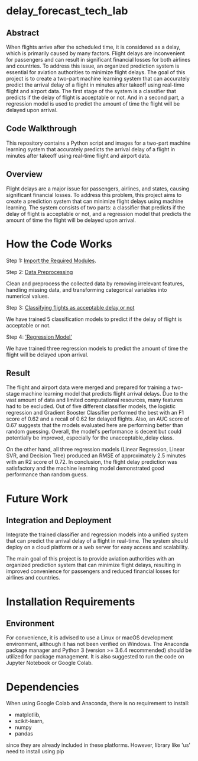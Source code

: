 # delay_forecast_tech_lab

## Abstract

When flights arrive after the scheduled time, it is considered as a delay, which is primarily caused by many factors. Flight delays are inconvenient for passengers and can result in significant financial losses for both airlines and countries. To address this issue, an organized prediction system is essential for aviation authorities to minimize flight delays. The goal of this project is to create a two-part machine learning system that can accurately predict the arrival delay of a flight in minutes after takeoff using real-time flight and airport data. The first stage of the system is a classifier that predicts if the delay of flight is acceptable or not. And in a second part, a regression model is used to predict the amount of time the flight will be delayed upon arrival.

## Code Walkthrough
This repository contains a Python script and images for a two-part machine learning system that accurately predicts the arrival delay of a flight in minutes after takeoff using real-time flight and airport data.

## Overview

Flight delays are a major issue for passengers, airlines, and states, causing significant financial losses. To address this problem, this project aims to create a prediction system that can minimize flight delays using machine learning. The system consists of two parts: a classifier that predicts if the delay of flight is acceptable or not, and a regression model that predicts the amount of time the flight will be delayed upon arrival.

# How the Code Works
Step 1: [Import the Required Modules](./modules.ipynb). 

Step 2: [Data Preprocessing](./Cleaning_flightdelay_sbhusal.ipynb)

Clean and preprocess the collected data by removing irrelevant features, handling missing data,
and transforming categorical variables into numerical values.

Step 3: [Classifying flights as acceptable delay or not](./classifier_many_models_jan_mf.ipynb)

We have trained 5 classification models to predict if the delay of flight is acceptable or not.

Step 4: ['Regression Model'](./Flight_Delay_Prediction_complete.ipynb)

We have trained three regression models to predict the amount of time the flight will be delayed upon arrival.

## Result
The flight and airport data were merged and prepared for training a two-stage machine learning model that predicts flight arrival delays. Due to the vast amount of data and limited computational resources, many features had to be excluded. Out of five different classifier models, the logistic regression and Gradient Booster Classifier performed the best with an F1 score of 0.62 and a recall of 0.62 for delayed flights. Also, an AUC score of 0.67 suggests that the models evaluated here are performing better than random guessing. Overall, the model's performance is decent but could potentially be improved, especially for the unacceptable_delay class. 

On the other hand, all three regression models (Linear Regression, Linear SVR, and Decision Tree) produced an RMSE of approximately 2.5 minutes with an R2 score of 0.72. In conclusion, the flight delay prediction was satisfactory and the machine learning model demonstrated good performance than random guess.


# Future Work
## Integration and Deployment
Integrate the trained classifier and regression models into a unified system that can predict the arrival delay of a flight in real-time. The system should deploy on a cloud platform or a web server for easy access and scalability.

The main goal of this project is to provide aviation authorities with an organized prediction system that can minimize flight delays, resulting in improved convenience for passengers and reduced financial losses for airlines and countries.

# Installation Requirements
## Environment
For convenience, it is advised to use a Linux or macOS development environment, although it has not been verified on Windows. The Anaconda package manager and Python 3 (version >= 3.6.4 recommended) should be utilized for package management. It is also suggested to run the code on Jupyter Notebook or Google Colab.

# Dependencies
When using Google Colab and Anaconda, there is no requirement to install:

- matplotlib, 
- scikit-learn, 
- numpy
- pandas
 
since they are already included in these platforms. However, library like 'us' need to install using pip



